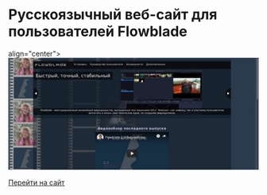 # Русскоязычный веб-сайт для пользователей Flowblade
align="center">
  <img src="https://github.com/smolnp/flowblade/blob/gh-pages/doc/images/img_site.png" alt="preview"/>


[Перейти на сайт](https://smolnp.github.io/flowblade/)
